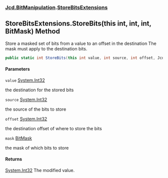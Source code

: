 ### [Jcd.BitManipulation](Jcd.BitManipulation.md 'Jcd.BitManipulation').[StoreBitsExtensions](Jcd.BitManipulation.StoreBitsExtensions.md 'Jcd.BitManipulation.StoreBitsExtensions')

## StoreBitsExtensions.StoreBits(this int, int, int, BitMask) Method

Store a masked set of bits from a value to an offset in the destination
The mask must apply to the destination bits.

```csharp
public static int StoreBits(this int value, int source, int offset, Jcd.BitManipulation.BitMask mask);
```

#### Parameters

<a name='Jcd.BitManipulation.StoreBitsExtensions.StoreBits(thisint,int,int,Jcd.BitManipulation.BitMask).value'></a>

`value` [System.Int32](https://docs.microsoft.com/en-us/dotnet/api/System.Int32 'System.Int32')

the destination for the stored bits

<a name='Jcd.BitManipulation.StoreBitsExtensions.StoreBits(thisint,int,int,Jcd.BitManipulation.BitMask).source'></a>

`source` [System.Int32](https://docs.microsoft.com/en-us/dotnet/api/System.Int32 'System.Int32')

the source of the bits to store

<a name='Jcd.BitManipulation.StoreBitsExtensions.StoreBits(thisint,int,int,Jcd.BitManipulation.BitMask).offset'></a>

`offset` [System.Int32](https://docs.microsoft.com/en-us/dotnet/api/System.Int32 'System.Int32')

the destination offset of where to store the bits

<a name='Jcd.BitManipulation.StoreBitsExtensions.StoreBits(thisint,int,int,Jcd.BitManipulation.BitMask).mask'></a>

`mask` [BitMask](Jcd.BitManipulation.BitMask.md 'Jcd.BitManipulation.BitMask')

the mask of which bits to store

#### Returns

[System.Int32](https://docs.microsoft.com/en-us/dotnet/api/System.Int32 'System.Int32')
The modified value.